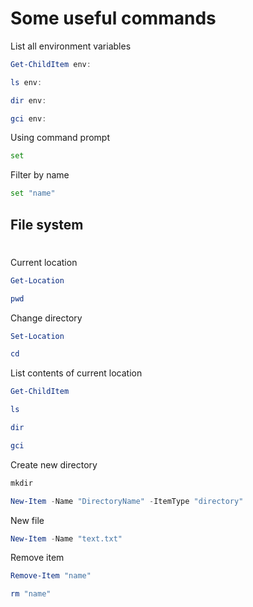 # Some useful commands

List all environment variables
```powershell
Get-ChildItem env:
```
```powershell
ls env:
```
```powershell
dir env:
```
```powershell
gci env:
```

Using command prompt
```bash
set
```
Filter by name
```bash
set "name"
```

## File system

#

Current location
```powershell
Get-Location
```
```powershell
pwd
```

Change directory
```powershell
Set-Location
```
```powershell
cd
```

List contents of current location
```powershell
Get-ChildItem
```
```powershell
ls
```
```powershell
dir
```
```powershell
gci
```

Create new directory
```powershell
mkdir
```
```powershell
New-Item -Name "DirectoryName" -ItemType "directory"
```

New file
```powershell
New-Item -Name "text.txt"
```

Remove item
```powershell
Remove-Item "name"
```
```powershell
rm "name"
```